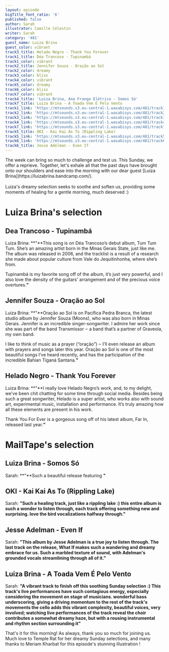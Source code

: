 ```yaml
---
layout: episode
bigTitle_font_ratio: '6'
published: false
author: Sarah
illustrator: Camille Célestin
writer: Sarah
category: '481'
guest_name: Luiza Brina
guest_color: vibrant
track3_title: Helado Negro - Thank You Forever
track1_title: Déa Trancoso - Tupinambá
track1_color: vibrant
track2_title: Jennifer Souza - Oração ao Sol
track2_color: dreamy
track3_color: bliss
track4_color: vibrant
track5_color: dreamy
track6_color: bliss
track7_color: vibrant
track4_title: 'Luiza Brina, Ana Frango Elétrico - Somos Só'
track7_title: Luiza Brina - A Toada Vem É Pelo Vento
track1_link: 'https://mtsounds.s3.eu-central-1.wasabisys.com/481/track1.mp3'
track2_link: 'https://mtsounds.s3.eu-central-1.wasabisys.com/481/track2.mp3'
track3_link: 'https://mtsounds.s3.eu-central-1.wasabisys.com/481/track3.mp3'
track4_link: 'https://mtsounds.s3.eu-central-1.wasabisys.com/481/track4.mp3'
track7_link: 'https://mtsounds.s3.eu-central-1.wasabisys.com/481/track7.mp3'
track5_title: OKI - Kai Kai As To (Rippling Lake)
track5_link: 'https://mtsounds.s3.eu-central-1.wasabisys.com/481/track5.mp3'
track6_link: 'https://mtsounds.s3.eu-central-1.wasabisys.com/481/track6.mp3'
track6_title: Jesse Adelman - Even If
---
```

<p id="introduction"> The week can bring so much to challenge and test us. This Sunday, we offer a reprieve. Together, let's exhale all that the past days have brought onto our shoulders and ease into the morning with our dear guest [Luiza Brina](https://luizabrina.bandcamp.com/).
<br><br>
Luiza's dreamy selection seeks to soothe and soften us, providing some moments of healing for a gentle morning, much deserved :)
</p>

# Luiza Brina's selection

## Dea Trancoso - Tupinambá
Luiza Brina: **"**This song is on Déa Trancoso’s debut album, Tum Tum Tum. She’s an amazing artist born in the Minas Gerais State, just like me. The album was released in 2006, and the tracklist is a result of a research she made about popular culture from Vale do Jequitinhonha, where she’s from.

Tupinambá is my favorite song off of the album, it’s just very powerful, and I also love the density of the guitars' arrangement and of the precious voice overtures.**"**

## Jennifer Souza - Oração ao Sol
Luiza Brina: **"**Oração ao Sol is on Pacífica Pedra Branca, the latest studio album by Jennifer Souza (Moons), who was also born in Minas Gerais. Jennifer is an incredible singer-songwriter. I admire her work since she was part of the band Transmissor ‒ a band that’s a partner of Graveola, my own band.

I like to think of music as a prayer (“oração”) ‒ I’ll even release an album with prayers and songs later this year. Oração ao Sol is one of the most beautiful songs I’ve heard recently, and has the participation of the incredible Bahian Tiganá Santana.**"**

## Helado Negro - Thank You Forever
Luiza Brina: **"**I really love Helado Negro’s work, and, to my delight, we’ve been chit chatting for some time through social media. Besides being such a great songwriter, Helado is a super artist, who works also with sound art, experimental music, installation and performance. It’s truly amazing how all these elements are present in his work.

Thank You For Ever is a gorgeous song off of his latest album, Far In, released last year.**"**

# MailTape's selection

## Luiza Brina - Somos Só
Sarah: **"**Such a beautiful release featuring **"**

## OKI - Kai Kai As To (Rippling Lake)
Sarah: **"**Such a healing track, just like a rippling lake :) this entire album is such a wonder to listen through, each track offering something new and surprising. love the bird vocalizations halfway through.**"**

## Jesse Adelman - Even If
Sarah: **"**This album by Jesse Adelman is a true joy to listen through. The last track on the release, What If makes such a wandering and dreamy embrace for us. Such a marbled texture of sound, with Adelman's grounded vocals streamlining through all of it.**"**

## Luiza Brina - A Toada Vem É Pelo Vento
Sarah: **"**A vibrant track to finish off this soothing Sunday selection :) This track's live performances have such contagious energy, especially considering the movement on stage of musicians. wonderful bass underscoring, giving a driving momentum to the rest of the track's movements 
the cello adds this vibrant complexity, 
beautiful voices, very involved; 
watching live performances of the track reveal 
the choir contributes a somewhat dreamy haze, but with a rousing instrumental and rhythm section surrounding it**"**


<p id="outroduction">That's it for this morning! As always, thank you so much for joining us. Much love to Temple Rat for her dreamy Sunday selections, and many thanks to Meriam Kharbat for this episode's stunning illustration !</p>
